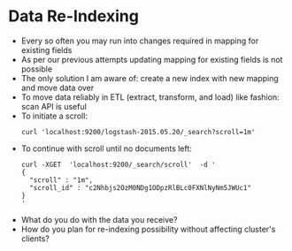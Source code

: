# Data Re-Indexing

* Every so often you may run into changes required in mapping for existing fields
* As per our previous attempts updating mapping for existing fields is not possible
* The only solution I am aware of: create a new index with new mapping and move data over
* To move data reliably in ETL \(extract, transform, and load\) like fashion: scan API is useful
* To initiate a scroll:
  ```
  curl 'localhost:9200/logstash-2015.05.20/_search?scroll=1m'
  ```
* To continue with scroll until no documents left:
  ```
  curl -XGET  'localhost:9200/_search/scroll'  -d '
  {
    "scroll" : "1m", 
    "scroll_id" : "c2Nhbjs2OzM0NDg1ODpzRlBLc0FXNlNyNm5JWUc1" 
  }
  '
  ```
* What do you do with the data you receive?
* How do you plan for re-indexing possibility without affecting cluster's clients?



